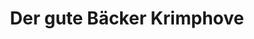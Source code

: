 ---
title: "Der gute Bäcker Krimphove"
url: /muenster/der-gute-baecker-krimphove-staufenstrasse/
shop: Bäckerei
---